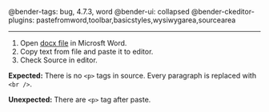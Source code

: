 @bender-tags: bug, 4.7.3, word
@bender-ui: collapsed
@bender-ckeditor-plugins: pastefromword,toolbar,basicstyles,wysiwygarea,sourcearea

----
1. Open [docx file](../generated/_fixtures/Enter_BR/Enter_BR.docx) in Microsft Word.
1. Copy text from file and paste it to editor.
1. Check Source in editor.

**Expected:** There is no `<p>` tags in source. Every paragraph is replaced with `<br />`.

**Unexpected:** There are `<p>` tag after paste.


